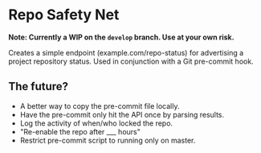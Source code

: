 # Repo Safety Net

**Note: Currently a WIP on the `develop` branch. Use at your own risk.**

Creates a simple endpoint (example.com/repo-status) for advertising a project repository status. Used in conjunction with a Git pre-commit hook.


## The future?

 - A better way to copy the pre-commit file locally.
 - Have the pre-commit only hit the API once by parsing results.
 - Log the activity of when/who locked the repo.
 - "Re-enable the repo after ___ hours"
 - Restrict pre-commit script to running only on master.

